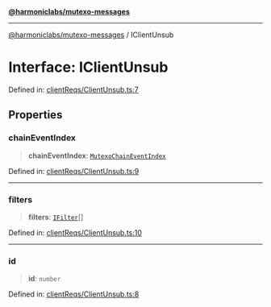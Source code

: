 [**@harmoniclabs/mutexo-messages**](../README.md)

***

[@harmoniclabs/mutexo-messages](../README.md) / IClientUnsub

# Interface: IClientUnsub

Defined in: [clientReqs/ClientUnsub.ts:7](https://github.com/HarmonicLabs/mutexo-messages/blob/aefac8841dc1fa8aebb577df666016362446522d/src/clientReqs/ClientUnsub.ts#L7)

## Properties

### chainEventIndex

> **chainEventIndex**: [`MutexoChainEventIndex`](../type-aliases/MutexoChainEventIndex)

Defined in: [clientReqs/ClientUnsub.ts:9](https://github.com/HarmonicLabs/mutexo-messages/blob/aefac8841dc1fa8aebb577df666016362446522d/src/clientReqs/ClientUnsub.ts#L9)

***

### filters

> **filters**: [`IFilter`](../type-aliases/IFilter)[]

Defined in: [clientReqs/ClientUnsub.ts:10](https://github.com/HarmonicLabs/mutexo-messages/blob/aefac8841dc1fa8aebb577df666016362446522d/src/clientReqs/ClientUnsub.ts#L10)

***

### id

> **id**: `number`

Defined in: [clientReqs/ClientUnsub.ts:8](https://github.com/HarmonicLabs/mutexo-messages/blob/aefac8841dc1fa8aebb577df666016362446522d/src/clientReqs/ClientUnsub.ts#L8)
